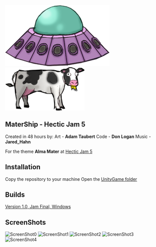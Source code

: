 ![MotherShip](https://github.com/sleepyparadox/HecticJam5/blob/master/HecticUFO/UnityGame/Assets/Resources/Textures/NewUFO.png?raw=true)
![Cow](https://raw.githubusercontent.com/sleepyparadox/HecticJam5/master/HecticUFO/UnityGame/Assets/Resources/Textures/Cow.png?raw=true)

## MaterShip - Hectic Jam 5

Created in 48 hours by:
Art - **Adam Taubert**
Code - **Don Logan**
Music - **Jared_Hahn**

For the theme **Alma Mater** at [Hectic Jam 5](https://www.facebook.com/groups/732468593456997/)

## Installation

Copy the repository to your machine
Open the [UnityGame folder](https://github.com/sleepyparadox/HecticJam5/tree/master/HecticUFO/UnityGame)

## Builds

[Version 1.0, Jam Final, Windows](https://drive.google.com/file/d/0B28O95hrQAB7NWN6V3pqZDl1Qk0/view)

## ScreenShots

![ScreenShot0](https://raw.githubusercontent.com/sleepyparadox/Screenshots/Screen0.png?raw=true)
![ScreenShot1](https://raw.githubusercontent.com/sleepyparadox/Screenshots/Screen1.png?raw=true)
![ScreenShot2](https://raw.githubusercontent.com/sleepyparadox/Screenshots/Screen2.png?raw=true)
![ScreenShot3](https://raw.githubusercontent.com/sleepyparadox/Screenshots/Screen3.png?raw=true)
![ScreenShot4](https://raw.githubusercontent.com/sleepyparadox/Screenshots/Screen4.png?raw=true)
